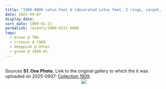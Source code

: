 ```yaml
---
title: "1909-0000 Lotus Feet U (decorated Lotus Feet, 2 rings, carpet, all kumkum)"
date: 2025-09-07
display_date: 
sort_date: 1909-01-21
permalink: /events/1909-0121-0000
tags:
  - brown @ TBD
  - crimson @ 1909
  - deeppink @ Other
  - green @ 1909-01
---
```


<br>

<wave-list>
  <list-title color="DarkSeaGreen" width="40">Sources</list-title>
  <list-item color="BlanchedAlmond"  width="280"><b>S1. One Photo.</b> Link to the original gallery to which the it was uploaded on 2025-0907: <a href="https://eternalmoments.smugmug.com/Collections/Alessandra-Pallini-Collection/1909">Collection 1909</a>.</list-item>
</wave-list>

<div style="text-align: center"><img src="https://pub-bcc3cbe9b1e94ba1ac28915f7a3900fa.r2.dev/1909-0000_Lotus_Feet_U_(decorated_Lotus_Feet_2_rings_carpet_all_kumkum)_01_(from_tif)_(Alessandra_Pallini_Collection).jpg" /></div>